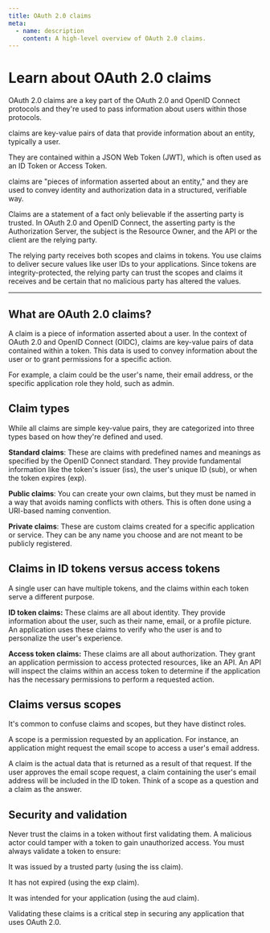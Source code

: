 ```yaml
---
title: OAuth 2.0 claims
meta:
  - name: description
    content: A high-level overview of OAuth 2.0 claims.
---
```


# Learn about OAuth 2.0 claims

OAuth 2.0 claims are a key part of the OAuth 2.0 and OpenID Connect protocols and they're used to pass information about users within those protocols.

claims are key-value pairs of data that provide information about an entity, typically a user.

They are contained within a JSON Web Token (JWT), which is often used as an ID Token or Access Token.

claims are "pieces of information asserted about an entity," and they are used to convey identity and authorization data in a structured, verifiable way.


Claims are a statement of a fact only believable if the asserting party is trusted. In OAuth 2.0 and OpenID Connect, the asserting party is the Authorization Server, the subject is the Resource Owner, and the API or the client are the relying party.

The relying party receives both scopes and claims in tokens. You use claims to deliver secure values like user IDs to your applications. Since tokens are integrity-protected, the relying party can trust the scopes and claims it receives and be certain that no malicious party has altered the values.


---

## What are OAuth 2.0 claims?

A claim is a piece of information asserted about a user. In the context of OAuth 2.0 and OpenID Connect (OIDC), claims are key-value pairs of data contained within a token. This data is used to convey information about the user or to grant permissions for a specific action.

For example, a claim could be the user's name, their email address, or the specific application role they hold, such as admin.

## Claim types

While all claims are simple key-value pairs, they are categorized into three types based on how they're defined and used.

**Standard claims**: These are claims with predefined names and meanings as specified by the OpenID Connect standard. They provide fundamental information like the token's issuer (iss), the user's unique ID (sub), or when the token expires (exp).

**Public claims**: You can create your own claims, but they must be named in a way that avoids naming conflicts with others. This is often done using a URI-based naming convention.

**Private claims**: These are custom claims created for a specific application or service. They can be any name you choose and are not meant to be publicly registered.

## Claims in ID tokens versus access tokens

A single user can have multiple tokens, and the claims within each token serve a different purpose.

**ID token claims:** These claims are all about identity. They provide information about the user, such as their name, email, or a profile picture. An application uses these claims to verify who the user is and to personalize the user's experience.

**Access token claims:** These claims are all about authorization. They grant an application permission to access protected resources, like an API. An API will inspect the claims within an access token to determine if the application has the necessary permissions to perform a requested action.

## Claims versus scopes

It's common to confuse claims and scopes, but they have distinct roles.

A scope is a permission requested by an application. For instance, an application might request the email scope to access a user's email address.

A claim is the actual data that is returned as a result of that request. If the user approves the email scope request, a claim containing the user's email address will be included in the ID token. Think of a scope as a question and a claim as the answer.

## Security and validation

Never trust the claims in a token without first validating them. A malicious actor could tamper with a token to gain unauthorized access. You must always validate a token to ensure:

It was issued by a trusted party (using the iss claim).

It has not expired (using the exp claim).

It was intended for your application (using the aud claim).

Validating these claims is a critical step in securing any application that uses OAuth 2.0.
